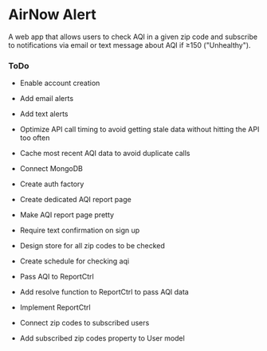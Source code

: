 # AirNow Alert

A web app that allows users to check AQI in a given zip code and subscribe to notifications via email or text message about AQI if ≥150 ("Unhealthy").

### ToDo

* Enable account creation

* Add email alerts

* Add text alerts

* Optimize API call timing to avoid getting stale data without hitting the API too often

* Cache most recent AQI data to avoid duplicate calls

* Connect MongoDB

* Create auth factory

* Create dedicated AQI report page

* Make AQI report page pretty

* Require text confirmation on sign up

* Design store for all zip codes to be checked

* Create schedule for checking aqi

* Pass AQI to ReportCtrl

* Add resolve function to ReportCtrl to pass AQI data

* Implement ReportCtrl

* Connect zip codes to subscribed users

* Add subscribed zip codes property to User model